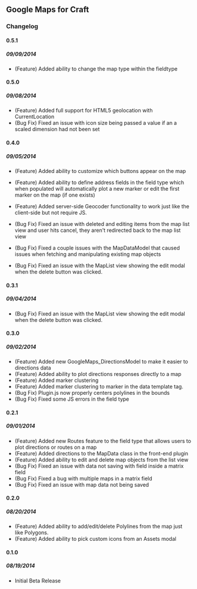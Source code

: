 ## Google Maps for Craft

### Changelog

#### 0.5.1
##### 09/09/2014

- (Feature) Added ability to change the map type within the fieldtype

#### 0.5.0
##### 09/08/2014

- (Feature) Added full support for HTML5 geolocation with CurrentLocation
- (Bug Fix) Fixed an issue with icon size being passed a value if an a scaled dimension had not been set

#### 0.4.0
##### 09/05/2014

- (Feature) Added ability to customize which buttons appear on the map
- (Feature) Added ability to define address fields in the field type which when populated will automatically plot a new marker or edit the first marker on the map (if one exists)
- (Feature) Added server-side Geocoder functionality to work just like the client-side but not require JS.
- (Bug Fix) Fixed an issue with deleted and editing items from the map list view and user hits cancel, they aren't redirected back to the map list view
- (Bug Fix) Fixed a couple issues with the MapDataModel that caused issues when fetching and manipulating existing map objects

- (Bug Fix) Fixed an issue with the MapList view showing the edit modal when the delete button was clicked.

#### 0.3.1
##### 09/04/2014

- (Bug Fix) Fixed an issue with the MapList view showing the edit modal when the delete button was clicked.


#### 0.3.0
##### 09/02/2014

- (Feature) Added new GoogleMaps_DirectionsModel to make it easier to directions data
- (Feature) Added ability to plot directions responses directly to a map
- (Feature) Added marker clustering
- (Feature) Added marker clustering to marker in the data template tag.
- (Bug Fix) Plugin.js now properly centers polylines in the bounds
- (Bug Fix) Fixed some JS errors in the field type

#### 0.2.1
##### 09/01/2014

- (Feature) Added new Routes feature to the field type that allows users to plot directions or routes on a map
- (Feature) Added directions to the MapData class in the front-end plugin
- (Feature) Added ability to edit and delete map objects from the list view
- (Bug Fix) Fixed an issue with data not saving with field inside a matrix field
- (Bug Fix) Fixed a bug with multiple maps in a matrix field
- (Bug Fix) Fixed an issue with map data not being saved

#### 0.2.0
##### 08/20/2014

- (Feature) Added ability to add/edit/delete Polylines from the map just like Polygons.
- (Feature) Added ability to pick custom icons from an Assets modal

#### 0.1.0 
##### 08/19/2014

- Initial Beta Release